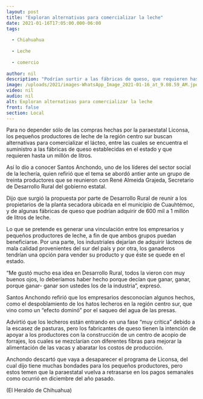 ```yaml
---
layout: post
title: "Exploran alternativas para comercializar la leche"
date: 2021-01-16T17:05:00.000-06:00
tags:
  
  - Chiahuahua
  
  - Leche
  
  - comercio
  
author: nil
description: "Podrían surtir a las fábricas de queso, que requieren hasta un millón de litros de leche"
image: /uploads/2021/images-WhatsApp_Image_2021-01-16_at_9.08.59_AM.jpeg
video: nil
audio: nil
alt: Exploran alternativas para comercializar la leche
front: false
section: Local
---
```


Para no depender sólo de las compras hechas por la paraestatal Liconsa, los pequeños productores de leche de la región centro sur buscan alternativas para comercializar el lácteo, entre las cuales se encuentra el suministro a las fábricas de queso establecidas en el estado y que requieren hasta un millón de litros.

Así lo dio a conocer Santos Anchondo, uno de los líderes del sector social de la lechería, quien refirió que el tema se abordó antier ante un grupo de treinta productores que se reunieron con René Almeida Grajeda, Secretario de Desarrollo Rural del gobierno estatal.

Dijo que surgió la propuesta por parte de Desarrollo Rural de reunir a los propietarios de la planta secadora ubicada en el municipio de Cuauhtémoc, y de algunas fábricas de queso que podrían adquirir de 600 mil a 1 millón de litros de leche.

Lo que se pretende es generar una vinculación entre los empresarios y pequeños productores de leche, a fin de que ambos grupos puedan beneficiarse. Por una parte, los industriales dejarían de adquirir lácteos de mala calidad provenientes del sur del país y por otra, los ganaderos tendrían una opción para vender su producto y que éste se quede en el estado.

“Me gustó mucho esa idea en Desarrollo Rural, todos la vieron con muy buenos ojos, lo deberíamos haber hecho porque decían que ganar, ganar, porque ganar- ganar son ustedes los de la industria”, expresó.

Santos Anchondo refirió que los empresarios desconocían algunos hechos, como el despoblamiento de los hatos lecheros en la región centro sur, que vino como un “efecto dominó” por el saqueo del agua de las presas.

Advirtió que los lecheros están entrando en una fase “muy crítica” debido a la escasez de pasturas, pero los fabricantes de queso tienen la intención de apoyar a los productores con la construcción de un centro de acopio de forrajes, los cuales se mezclarían con diferentes fibras para mejorar la alimentación de las vacas y abaratar los costos de producción.

Anchondo descartó que vaya a desaparecer el programa de Liconsa, del cual dijo tiene muchas bondades para los pequeños productores, pero estos temen que la paraestatal vuelva a retrasarse en los pagos semanales como ocurrió en diciembre del año pasado.

(El Heraldo de Chihuahua)